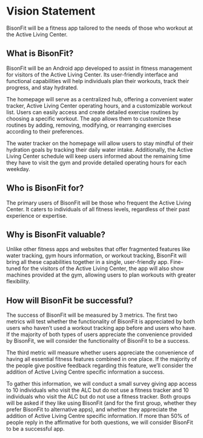 # Vision Statement
BisonFit will be a fitness app tailored to the needs of those who workout at the Active Living Center.

## What is BisonFit?
BisonFit will be an Android app developed to assist in fitness management for visitors of the Active Living Center. Its user-friendly interface and functional capabilities will help individuals plan their workouts, track their progress, and stay hydrated.

The homepage will serve as a centralized hub, offering a convenient water tracker, Active Living Center operating hours, and a customizable workout list. Users can easily access and create detailed exercise routines by choosing a specific workout. The app allows them to customize these routines by adding, removing, modifying, or rearranging exercises according to their preferences.

The water tracker on the homepage will allow users to stay mindful of their hydration goals by tracking their daily water intake. Additionally, the Active Living Center schedule will keep users informed about the remaining time they have to visit the gym and provide detailed operating hours for each weekday.

## Who is BisonFit for? 
The primary users of BisonFit will be those who frequent the Active Living Center. It caters to individuals of all fitness levels, regardless of their past experience or expertise. 

## Why is BisonFit valuable? 
Unlike other fitness apps and websites that offer fragmented features like water tracking, gym hours information, or workout tracking, BisonFit will bring all these capabilities together in a single, user-friendly app. Fine-tuned for the visitors of the Active Living Center, the app will also show machines provided at the gym, allowing users to plan workouts with greater flexibility.  

## How will BisonFit be successful? 
The success of BisonFit will be measured by 3 metrics. The first two metrics will test whether the functionality of BisonFit is appreciated by both users who haven’t used a workout tracking app before and users who have. If the majority of both types of users appreciate the convenience provided by BisonFit, we will consider the functionality of BisonFit to be a success. 

The third metric will measure whether users appreciate the convenience of having all essential fitness features combined in one place. If the majority of the people give positive feedback regarding this feature, we’ll consider the addition of Active Living Centre specific information a success.

To gather this information, we will conduct a small survey giving app access to 10 individuals who visit the ALC but do not use a fitness tracker and 10 individuals who visit the ALC but do not use a fitness tracker. Both groups will be asked if they like using BisonFit (and for the first group, whether they prefer BisonFit to alternative apps), and whether they appreciate the addition of Active Living Centre specific information. If more than 50% of people reply in the affirmative for both questions, we will consider BisonFit to be a successful app.
